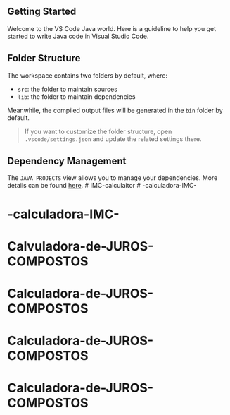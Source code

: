 ## Getting Started

Welcome to the VS Code Java world. Here is a guideline to help you get started to write Java code in Visual Studio Code.

## Folder Structure

The workspace contains two folders by default, where:

- `src`: the folder to maintain sources
- `lib`: the folder to maintain dependencies

Meanwhile, the compiled output files will be generated in the `bin` folder by default.

> If you want to customize the folder structure, open `.vscode/settings.json` and update the related settings there.

## Dependency Management

The `JAVA PROJECTS` view allows you to manage your dependencies. More details can be found [here](https://github.com/microsoft/vscode-java-dependency#manage-dependencies).
#   I M C - c a l c u l a i t o r  
 # -calculadora-IMC-
# -calculadora-IMC-
# Calvuladora-de-JUROS-COMPOSTOS
# Calculadora-de-JUROS-COMPOSTOS
# Calculadora-de-JUROS-COMPOSTOS
# Calculadora-de-JUROS-COMPOSTOS
